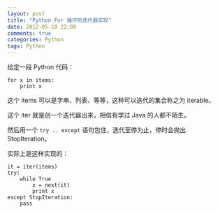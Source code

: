 ```yaml
---
layout: post
title: "Python For 循环的迭代器实现"
date: 2012-05-10 22:09
comments: true
categories: Python
tags: Python
---
```



给定一段 Python 代码：

	for x in items:
		print x


这个 items 可以是字串、列表、等等，这种可以迭代的集合称之为 iterable。

<!--more-->

这个 iter 就是创一个迭代器出来，相信有学过 Java 的人都不陌生。

然后用一个 `try .. except` 语句包住，迭代至停为止，停时会抛出 StopIteration。

实际上是这样实现的：

	it = iter(items)
	try:
		while True
			x = next(it)
			print x
	except StopIteration:
		pass
